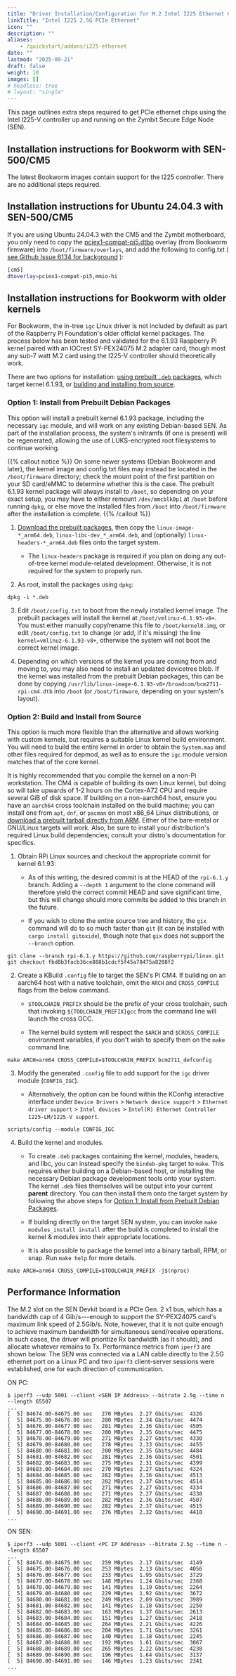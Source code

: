 ```yaml
---
title: "Driver Installation/Configuration for M.2 Intel I225 Ethernet Controllers on Zymbit Secure Edge Node"
linkTitle: "Intel I225 2.5G PCIe Ethernet"
icon: ""
description: ""
aliases:
    - /quickstart/addons/i225-ethernet
date: ""
lastmod: "2025-09-21"
draft: false
weight: 10
images: []
# headless: true
# layout: "single"
---
```


This page outlines extra steps required to get PCIe ethernet chips using the Intel I225-V controller up and running on the Zymbit Secure Edge Node (SEN). 

## Installation instructions for Bookworm with SEN-500/CM5

The latest Bookworm images contain support for the I225 controller. There are no additional steps required.
 
## Installation instructions for Ubuntu 24.04.3 with SEN-500/CM5
 
If you are using Ubuntu 24.04.3 with the CM5 and the Zymbit motherboard, you only need to copy the [pciex1-compat-pi5.dtbo](https://bootware.s3.amazonaws.com/1.3.2/pciex1-compat-pi5.dtbo) overlay (from Bookworm firmware) into `/boot/firmware/overlays`, and add the following to config.txt ( [see Github Issue 6134 for background](https://github.com/raspberrypi/linux/issues/6134) ):

```bash
[cm5]
dtoverlay=pciex1-compat-pi5,mmio-hi
```

## Installation instructions for Bookworm with older kernels

For Bookworm, the in-tree `igc` Linux driver is not included by default as part of the Raspberry Pi Foundation's older official kernel packages. The process below has been tested and validated for the 6.1.93 Raspberry Pi kernel paired with an IOCrest SY-PEX24075 M.2 adapter card, though most any sub-7 watt M.2 card using the I225-V controller should theoretically work.

There are two options for installation: [using prebuilt `.deb` packages](#option-1-install-from-prebuilt-debian-packages), which target kernel 6.1.93, or [building and installing from source](#option-2-build-and-install-from-source).

### Option 1: Install from Prebuilt Debian Packages

This option will install a prebuilt kernel 6.1.93 package, including the necessary `igc` module, and will work on any existing Debian-based SEN. As part of the installation process, the system's initramfs (if one is present) will be regenerated, allowing the use of LUKS-encrypted root filesystems to continue working.

{{% callout notice %}}
On some newer systems (Debian Bookworm and later), the kernel image and config.txt files may instead be located in the `/boot/firmware` directory; check the mount point of the first partition on your SD card/eMMC to determine whether this is the case. The prebuilt 6.1.93 kernel package will always install to `/boot`, so depending on your exact setup, you may have to either remount `/dev/mmcblk0p1` at `/boot` before running `dpkg`, or else move the installed files from `/boot` into `/boot/firmware` after the installation is complete.
{{% /callout %}}

1. [Download the prebuilt packages](https://zymbit-addons.s3.amazonaws.com/linux-igc-6.1.93-v8%2B.tar.xz), then copy the `linux-image-*_arm64.deb`, `linux-libc-dev_*_arm64.deb`, and (optionally) `linux-headers-*_arm64.deb` files onto the target system.

    - The `linux-headers` package is required if you plan on doing any out-of-tree kernel module-related development. Otherwise, it is not required for the system to properly run.

2. As root, install the packages using `dpkg`:
```
dpkg -i *.deb
```

3. Edit `/boot/config.txt` to boot from the newly installed kernel image. The prebuilt packages will install the kernel at `/boot/vmlinuz-6.1.93-v8+`. You must either manually copy/rename this file to `/boot/kernel8.img`, or edit `/boot/config.txt` to change (or add, if it's missing) the line `kernel=vmlinuz-6.1.93-v8+`, otherwise the system will not boot the correct kernel image.

4. Depending on which versions of the kernel you are coming from and moving to, you may also need to install an updated devicetree blob. If the kernel was installed from the prebuilt Debian packages, this can be done by copying `/usr/lib/linux-image-6.1.93-v8+/broadcom/bcm2711-rpi-cm4.dtb` into `/boot` (or `/boot/firmware`, depending on your system's layout). 

### Option 2: Build and Install from Source

This option is much more flexible than the alternative and allows working with custom kernels, but requires a suitable Linux kernel build environment. You will need to build the entire kernel in order to obtain the `System.map` and other files required for depmod, as well as to ensure the `igc` module version matches that of the core kernel.

It is highly recommended that you compile the kernel on a non-Pi workstation. The CM4 is capable of building its own Linux kernel, but doing so will take upwards of 1-2 hours on the Cortex-A72 CPU and require several GiB of disk space. If building on a non-aarch64 host, ensure you have an `aarch64` cross toolchain installed on the build machine; you can install one from `apt`, `dnf`, or `pacman` on most x86_64 Linux distributions, or [download a prebuilt tarball directly from ARM](https://developer.arm.com/downloads/-/arm-gnu-toolchain-downloads). Either of the bare-metal or GNU/Linux targets will work. Also, be sure to install your distribution's required Linux build dependencies; consult your distro's documentation for specifics.

1. Obtain RPi Linux sources and checkout the appropriate commit for kernel 6.1.93:
    
    - As of this writing, the desired commit is at the HEAD of the `rpi-6.1.y` branch. Adding a `--depth 1` argument to the clone command will therefore yield the correct commit HEAD and save significant time, but this will change should more commits be added to this branch in the future.
  
    - If you wish to clone the entire source tree and history, the `gix` command will do to so much faster than `git` (it can be installed with `cargo install gitoxide`), though note that `gix` does not support the `--branch` option.

```
git clone --branch rpi-6.1.y https://github.com/raspberrypi/linux.git
git checkout fbd8b3facb36ce888b1cdcf5f45a78475a8208f2 
```

2. Create a KBuild `.config` file to target the SEN's Pi CM4. If building on an aarch64 host with a native toolchain, omit the `ARCH` and `CROSS_COMPILE` flags from the below command.

    - `$TOOLCHAIN_PREFIX` should be the prefix of your cross toolchain, such that invoking `${TOOLCHAIN_PREFIX}gcc` from the command line will launch the cross GCC.

    - The kernel build system will respect the `$ARCH` and `$CROSS_COMPILE` environment variables, if you don't wish to specify them on the `make` command line.

```
make ARCH=arm64 CROSS_COMPILE=$TOOLCHAIN_PREFIX bcm2711_defconfig
```

3. Modify the generated `.config` file to add support for the `igc` driver module (`CONFIG_IGC`).

    - Alternatively, the option can be found within the KConfig interactive interface under `Device Drivers` > `Network device support` > `Ethernet driver support` > `Intel devices` > `Intel(R) Ethernet Controller I225-LM/I225-V support`.

```
scripts/config --module CONFIG_IGC
```

4. Build the kernel and modules.

    - To create `.deb` packages containing the kernel, modules, headers, and libc, you can instead specify the `bindeb-pkg` target to `make`. This requires either building on a Debian-based host, or installing the necessary Debian package development tools onto your system. The kernel `.deb` files themselves will be output into your current **parent** directory. You can then install them onto the target system by following the above steps for [Option 1: Install from Prebuilt Debian Packages](#option-1-install-from-prebuilt-debian-packages).
  
    - If building directly on the target SEN system, you can invoke `make modules_install install` after the build is completed to install the kernel & modules into their appropriate locations.

    - It is also possible to package the kernel into a binary tarball, RPM, or snap. Run `make help` for more details.

```
make ARCH=arm64 CROSS_COMPILE=$TOOLCHAIN_PREFIX -j$(nproc)
```

## Performance Information

The M.2 slot on the SEN Devkit board is a PCIe Gen. 2 x1 bus, which has a bandwidth cap of 4 Gib/s---enough to support the SY-PEX24075 card's maximum link speed of 2.5Gib/s. Note, however, that it is not quite enough to achieve maximum bandwidth for simultaneous send/receive operations. In such cases, the driver will prioritize Rx bandwidth (as it should), and allocate whatever remains to Tx. Performance metrics from `iperf3` are shown below. The SEN was connected via a LAN cable directly to the 2.5G ethernet port on a Linux PC and two `iperf3` client-server sessions were established, one for each direction of communication.

ON PC:
```
$ iperf3 --udp 5001 --client <SEN IP Address> --bitrate 2.5g --time n --length 65507
...
[  5] 84674.00-84675.00 sec   270 MBytes  2.27 Gbits/sec  4326
[  5] 84675.00-84676.00 sec   280 MBytes  2.34 Gbits/sec  4474
[  5] 84676.00-84677.00 sec   281 MBytes  2.36 Gbits/sec  4505
[  5] 84677.00-84678.00 sec   280 MBytes  2.35 Gbits/sec  4475
[  5] 84678.00-84679.00 sec   271 MBytes  2.27 Gbits/sec  4330
[  5] 84679.00-84680.00 sec   278 MBytes  2.33 Gbits/sec  4455
[  5] 84680.00-84681.00 sec   280 MBytes  2.35 Gbits/sec  4484
[  5] 84681.00-84682.00 sec   281 MBytes  2.36 Gbits/sec  4501
[  5] 84682.00-84683.00 sec   275 MBytes  2.31 Gbits/sec  4399
[  5] 84683.00-84684.00 sec   270 MBytes  2.27 Gbits/sec  4324
[  5] 84684.00-84685.00 sec   282 MBytes  2.36 Gbits/sec  4513
[  5] 84685.00-84686.00 sec   282 MBytes  2.37 Gbits/sec  4514
[  5] 84686.00-84687.00 sec   271 MBytes  2.27 Gbits/sec  4334
[  5] 84687.00-84688.00 sec   271 MBytes  2.27 Gbits/sec  4338
[  5] 84688.00-84689.00 sec   282 MBytes  2.36 Gbits/sec  4507
[  5] 84689.00-84690.00 sec   282 MBytes  2.37 Gbits/sec  4515
[  5] 84690.00-84691.00 sec   276 MBytes  2.32 Gbits/sec  4418
...
```

ON SEN:
```
$ iperf3 --udp 5001 --client <PC IP Address> --bitrate 2.5g --time n --length 65507
...
[  5] 84674.00-84675.00 sec   259 MBytes  2.17 Gbits/sec  4149  
[  5] 84675.00-84676.00 sec   253 MBytes  2.13 Gbits/sec  4056  
[  5] 84676.00-84677.00 sec   233 MBytes  1.95 Gbits/sec  3729  
[  5] 84677.00-84678.00 sec   148 MBytes  1.24 Gbits/sec  2368  
[  5] 84678.00-84679.00 sec   141 MBytes  1.19 Gbits/sec  2264  
[  5] 84679.00-84680.00 sec   229 MBytes  1.92 Gbits/sec  3672  
[  5] 84680.00-84681.00 sec   249 MBytes  2.09 Gbits/sec  3989  
[  5] 84681.00-84682.00 sec   141 MBytes  1.18 Gbits/sec  2250  
[  5] 84682.00-84683.00 sec   163 MBytes  1.37 Gbits/sec  2613  
[  5] 84683.00-84684.00 sec   151 MBytes  1.27 Gbits/sec  2418  
[  5] 84684.00-84685.00 sec   264 MBytes  2.21 Gbits/sec  4226  
[  5] 84685.00-84686.00 sec   204 MBytes  1.71 Gbits/sec  3261  
[  5] 84686.00-84687.00 sec   140 MBytes  1.18 Gbits/sec  2245  
[  5] 84687.00-84688.00 sec   192 MBytes  1.61 Gbits/sec  3067  
[  5] 84688.00-84689.00 sec   265 MBytes  2.22 Gbits/sec  4238  
[  5] 84689.00-84690.00 sec   196 MBytes  1.64 Gbits/sec  3137  
[  5] 84690.00-84691.00 sec   146 MBytes  1.23 Gbits/sec  2341  
...
```
